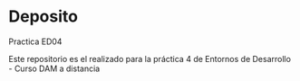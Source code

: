 # Deposito
Practica ED04

Este repositorio es el realizado para la práctica 4 de Entornos de Desarrollo - Curso DAM a distancia
